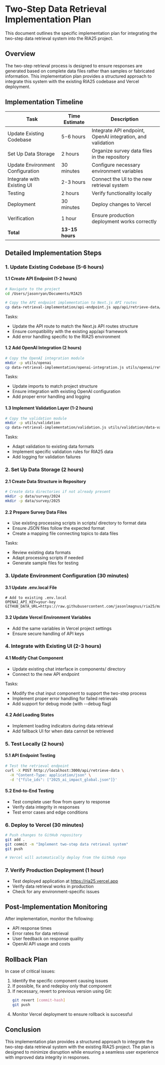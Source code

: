 # Two-Step Data Retrieval Implementation Plan

This document outlines the specific implementation plan for integrating the two-step data retrieval system into the RIA25 project.

## Overview

The two-step retrieval process is designed to ensure responses are generated based on complete data files rather than samples or fabricated information. This implementation plan provides a structured approach to integrate this system with the existing RIA25 codebase and Vercel deployment.

## Implementation Timeline

| Task                             | Time Estimate   | Description                                                |
| -------------------------------- | --------------- | ---------------------------------------------------------- |
| Update Existing Codebase         | 5-6 hours       | Integrate API endpoint, OpenAI integration, and validation |
| Set Up Data Storage              | 2 hours         | Organize survey data files in the repository               |
| Update Environment Configuration | 30 minutes      | Configure necessary environment variables                  |
| Integrate with Existing UI       | 2-3 hours       | Connect the UI to the new retrieval system                 |
| Testing                          | 2 hours         | Verify functionality locally                               |
| Deployment                       | 30 minutes      | Deploy changes to Vercel                                   |
| Verification                     | 1 hour          | Ensure production deployment works correctly               |
| **Total**                        | **13-15 hours** |                                                            |

## Detailed Implementation Steps

### 1. Update Existing Codebase (5-6 hours)

#### 1.1 Create API Endpoint (1-2 hours)

```bash
# Navigate to the project
cd /Users/jasonryan/Documents/RIA25

# Copy the API endpoint implementation to Next.js API routes
cp data-retrieval-implementation/api-endpoint.js app/api/retrieve-data/route.js
```

Tasks:

- Update the API route to match the Next.js API routes structure
- Ensure compatibility with the existing app/api framework
- Add error handling specific to the RIA25 environment

#### 1.2 Add OpenAI Integration (2 hours)

```bash
# Copy the OpenAI integration module
mkdir -p utils/openai
cp data-retrieval-implementation/openai-integration.js utils/openai/retrieval.js
```

Tasks:

- Update imports to match project structure
- Ensure integration with existing OpenAI configuration
- Add proper error handling and logging

#### 1.3 Implement Validation Layer (1-2 hours)

```bash
# Copy the validation module
mkdir -p utils/validation
cp data-retrieval-implementation/validation.js utils/validation/data-validation.js
```

Tasks:

- Adapt validation to existing data formats
- Implement specific validation rules for RIA25 data
- Add logging for validation failures

### 2. Set Up Data Storage (2 hours)

#### 2.1 Create Data Structure in Repository

```bash
# Create data directories if not already present
mkdir -p data/survey/2024
mkdir -p data/survey/2025
```

#### 2.2 Prepare Survey Data Files

- Use existing processing scripts in scripts/ directory to format data
- Ensure JSON files follow the expected format
- Create a mapping file connecting topics to data files

Tasks:

- Review existing data formats
- Adapt processing scripts if needed
- Generate sample files for testing

### 3. Update Environment Configuration (30 minutes)

#### 3.1 Update .env.local File

```
# Add to existing .env.local
OPENAI_API_KEY=your-key
GITHUB_DATA_URL=https://raw.githubusercontent.com/jasonlmagnus/ria25/main/data/survey
```

#### 3.2 Update Vercel Environment Variables

- Add the same variables in Vercel project settings
- Ensure secure handling of API keys

### 4. Integrate with Existing UI (2-3 hours)

#### 4.1 Modify Chat Component

- Update existing chat interface in components/ directory
- Connect to the new API endpoint

Tasks:

- Modify the chat input component to support the two-step process
- Implement proper error handling for failed retrievals
- Add support for debug mode (with --debug flag)

#### 4.2 Add Loading States

- Implement loading indicators during data retrieval
- Add fallback UI for when data cannot be retrieved

### 5. Test Locally (2 hours)

#### 5.1 API Endpoint Testing

```bash
# Test the retrieval endpoint
curl -X POST http://localhost:3000/api/retrieve-data \
  -H "Content-Type: application/json" \
  -d '{"file_ids": ["2025_ai_impact_global.json"]}'
```

#### 5.2 End-to-End Testing

- Test complete user flow from query to response
- Verify data integrity in responses
- Test error cases and edge conditions

### 6. Deploy to Vercel (30 minutes)

```bash
# Push changes to GitHub repository
git add .
git commit -m "Implement two-step data retrieval system"
git push

# Vercel will automatically deploy from the GitHub repo
```

### 7. Verify Production Deployment (1 hour)

- Test deployed application at https://ria25.vercel.app
- Verify data retrieval works in production
- Check for any environment-specific issues

## Post-Implementation Monitoring

After implementation, monitor the following:

- API response times
- Error rates for data retrieval
- User feedback on response quality
- OpenAI API usage and costs

## Rollback Plan

In case of critical issues:

1. Identify the specific component causing issues
2. If possible, fix and redeploy only that component
3. If necessary, revert to previous version using Git:
   ```bash
   git revert [commit-hash]
   git push
   ```
4. Monitor Vercel deployment to ensure rollback is successful

## Conclusion

This implementation plan provides a structured approach to integrate the two-step data retrieval system with the existing RIA25 project. The plan is designed to minimize disruption while ensuring a seamless user experience with improved data integrity in responses.
